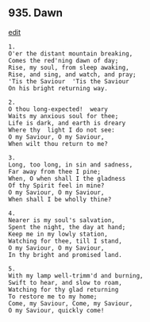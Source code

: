 
## 935.  Dawn
[edit](https://docs.google.com/document/d/1hiy5Z7NdKXJvLCeh6sizoObkuSS2qj6p/edit?mode=html)



    1.
    O'er the distant mountain breaking,
    Comes the red'ning dawn of day;
    Rise, my soul, from sleep awaking,
    Rise, and sing, and watch, and pray;
    'Tis the Saviour  'Tis the Saviour
    On his bright returning way.

    2.
    O thou long-expected!  weary
    Waits my anxious soul for thee;
    Life is dark, and earth is dreary
    Where thy  light I do not see:
    O my Saviour, O my Saviour,
    When wilt thou return to me?

    3.
    Long, too long, in sin and sadness,
    Far away from thee I pine;
    When, O when shall I the gladness 
    Of thy Spirit feel in mine?
    O my Saviour, O my Saviour,
    When shall I be wholly thine?

    4.
    Nearer is my soul's salvation,
    Spent the night, the day at hand;
    Keep me in my lowly station,
    Watching for thee, till I stand,
    O my Saviour, O my Saviour,
    In thy bright and promised land.

    5.
    With my lamp well-trimm'd and burning,
    Swift to hear, and slow to roam,
    Watching for thy glad returning
    To restore me to my home;
    Come, my Saviour, Come, my Saviour,
    O my Saviour, quickly come!
